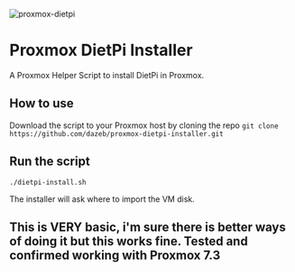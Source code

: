 
![proxmox-dietpi](https://user-images.githubusercontent.com/67932890/213890139-61bd9c23-4ed2-49f2-a627-0b303d0a4f8f.png)

# Proxmox DietPi Installer

A Proxmox Helper Script to install DietPi in Proxmox.

## How to use

Download the script to your Proxmox host by cloning the repo
`git clone https://github.com/dazeb/proxmox-dietpi-installer.git`

## Run the script
`./dietpi-install.sh`

The installer will ask where to import the VM disk.

## This is VERY basic, i'm sure there is better ways of doing it but this works fine. Tested and confirmed working with Proxmox 7.3
